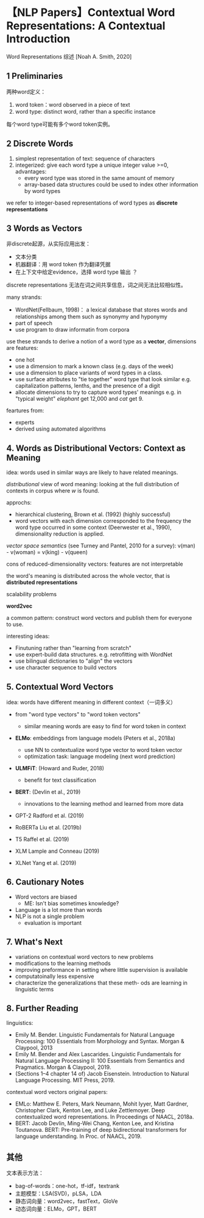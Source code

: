 # 【NLP Papers】Contextual Word Representations: A Contextual Introduction


Word Representations 综述
[Noah A. Smith, 2020]

## 1 Preliminaries
两种word定义：
1. word token：word observed in a piece of text
2. word type: distinct word, rather than a specific instance

每个word type可能有多个word token实例。

## 2 Discrete Words
1. simplest representation of text: sequence of characters
2. integerized: give each word type a unique integer value >=0, advantages:
	- every word type was stored in the same amount of memory
	- array-based data structures could be used to index other information by word types

we refer to integer-based representations of word types as **discrete representations**

## 3 Words as Vectors
非discrete起源，从实际应用出发：
- 文本分类
- 机器翻译：用 word token 作为翻译凭据
- 在上下文中给定evidence，选择 word type 输出 ？

discrete representations 无法在词之间共享信息，词之间无法比较相似性。

many strands:
- WordNet(Fellbaum, 1998)： a lexical database that stores words and relationships among them such as synonymy and hyponymy
- part of speech
- use program to draw informatin from corpora

use these strands to derive a notion of a word type as a **vector**, dimensions are features:
- one hot
- use a dimension to mark a known class (e.g. days of the week)
- use a dimension to place variants of word types in a class.
- use surface attributes to "tie together" word type that look similar e.g. capitalization patterns, lenths, and the presence of a digit
- allocate dimensions to try to capture word types' meanings e.g. in "typical weight" *elephant* get 12,000 and *cat* get 9.

feartures from: 
- experts
- derived using automated algorithms


## 4. Words as Distributional Vectors: Context as Meaning
idea: words used in similar ways are likely to have related meanings.

*distributional* view of word meaning: looking at the full distribution of contexts in corpus where $w$ is found.

approchs:
- hierarchical clustering, Brown et al. (1992)  (highly successful)
- word vectors with each dimension corresponded to the frequency the word type occurred in some context (Deerwester et al., 1990), dimensionality reduction is applied.

*vector space semantics* (see Turney and Pantel, 2010
for a survey): v(man) - v(woman) = v(king) - v(queen)

cons of reduced-dimensionality vectors: features are not interpretable

the word's meaning is distributed across the whole vector, that is **distributed representations**

scalability problems

**word2vec**

a common pattern: construct word vectors and publish them for everyone to use.

interesting ideas:
- Finutuning rather than "learning from scratch"
- use expert-build data structures. e.g. retrofitting with WordNet
- use bilingual dictionaries to "align" the vectors
- use character sequence to build vectors

## 5. Contextual Word Vectors
idea: words have different meaning in different context（一词多义）

- from "word type vectors" to "word token vectors"
	- similar meaning words are easy to find for word token in context

- **ELMo**: embeddings from language models (Peters et al., 2018a)
	- use NN to contextualize word type vector to word token vector
	- optimization task: language modeling (next word prediction)
- **ULMFiT**: (Howard and Ruder, 2018)
	- benefit for text classification
- **BERT**: (Devlin et al., 2019)
	- innovations to the learning method and learned from more data
- GPT-2 Radford et al. (2019)
- RoBERTa Liu et al. (2019b)
- T5 Raffel et al. (2019)
- XLM Lample and Conneau (2019)
- XLNet Yang et al. (2019)


## 6. Cautionary Notes
- Word vectors are biased
	- ME: Isn't bias sometimes knowledge?
- Language is a lot more than words
- NLP is not a single problem
	- evaluation is important

## 7. What's Next
- variations on contextual word vectors to new problems
- modifications to the learning methods
- improving preformance in setting where little supervision is available
- computatoinally less expensive
- characterize the generalizations that these meth-
ods are learning in linguistic terms

## 8. Further Reading
linguistics:
- Emily M. Bender. Linguistic Fundamentals for Natural Language Processing: 100 Essentials from Morphology and Syntax. Morgan & Claypool, 2013
- Emily M. Bender and Alex Lascarides. Linguistic Fundamentals for Natural Language Processing II: 100
Essentials from Semantics and Pragmatics. Morgan & Claypool, 2019.
- (Sections 1–4 chapter 14 of) Jacob Eisenstein. Introduction to Natural Language Processing. MIT Press, 2019.

contextual word vectors original papers:
- EMLo: Matthew E. Peters, Mark Neumann, Mohit Iyyer, Matt Gardner, Christopher Clark, Kenton Lee, and Luke Zettlemoyer. Deep contextualized word representations. In Proceedings of NAACL, 2018a.
- BERT: Jacob Devlin, Ming-Wei Chang, Kenton Lee, and Kristina Toutanova. BERT: Pre-training of deep bidirectional transformers for language understanding. In Proc. of NAACL, 2019.

## 其他
文本表示方法：
- bag-of-words：one-hot，tf-idf，textrank
- 主题模型：LSA(SVD)，pLSA，LDA
- 静态词向量：word2vec，fastText，GloVe
- 动态词向量：ELMo，GPT，BERT

